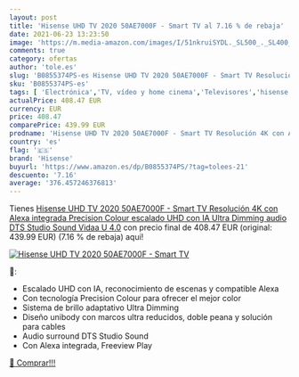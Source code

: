 ```yaml
---
layout: post
title: 'Hisense UHD TV 2020 50AE7000F - Smart TV al 7.16 % de rebaja'
date: 2021-06-23 13:23:50
image: 'https://m.media-amazon.com/images/I/51nkruiSYDL._SL500_._SL400_.jpg'
comments: true
category: ofertas
author: 'tole.es'
slug: 'B0855374PS-es Hisense UHD TV 2020 50AE7000F - Smart TV Resolución 4K con...'
sku: 'B0855374PS-es'
tags: [ 'Electrónica','TV, vídeo y home cinema','Televisores','hisense','smart','tv', ]
actualPrice: 408.47 EUR
currency: EUR
price: 408.47
comparePrice: 439.99 EUR
prodname: 'Hisense UHD TV 2020 50AE7000F - Smart TV Resolución 4K con Alexa integrada  Precision Colour  escalado UHD con IA  Ultra Dimming  audio DTS Studio Sound  Vidaa U 4.0'
country: 'es'
flag: '🇪🇸'
brand: 'Hisense'
buyurl: 'https://www.amazon.es/dp/B0855374PS/?tag=tolees-21'
descuento: '7.16'
average: '376.457246376813'
---
```


Tienes [Hisense UHD TV 2020 50AE7000F - Smart TV Resolución 4K con Alexa integrada  Precision Colour  escalado UHD con IA  Ultra Dimming  audio DTS Studio Sound  Vidaa U 4.0](https://www.amazon.es/dp/B0855374PS/?tag=tolees-21) con precio final de  408.47 EUR (original: 439.99 EUR) (7.16 %  de rebaja) aqui!

[![Hisense UHD TV 2020 50AE7000F - Smart TV](https://m.media-amazon.com/images/I/51nkruiSYDL._SL500_._SL400_.jpg)](https://www.amazon.es/dp/B0855374PS/?tag=tolees-21)

🔎:

- Escalado UHD con IA, reconocimiento de escenas y compatible Alexa
- Con tecnología Precision Colour para ofrecer el mejor color
- Sistema de brillo adaptativo Ultra Dimming
- Diseño unibody con marcos ultra reducidos, doble peana y solución para cables
- Audio surround DTS Studio Sound
- Con Alexa integrada, Freeview Play

[🛒 Comprar!!!](https://www.amazon.es/dp/B0855374PS/?tag=tolees-21)
